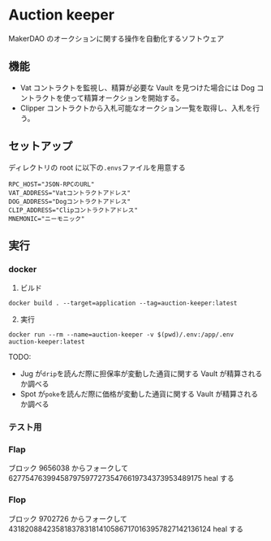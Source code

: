 # Auction keeper

MakerDAO のオークションに関する操作を自動化するソフトウェア

## 機能

- Vat コントラクトを監視し、精算が必要な Vault を見つけた場合には Dog コントラクトを使って精算オークションを開始する。
- Clipper コントラクトから入札可能なオークション一覧を取得し、入札を行う。

## セットアップ

ディレクトリの root に以下の`.envs`ファイルを用意する

```
RPC_HOST="JSON-RPCのURL"
VAT_ADDRESS="Vatコントラクトアドレス"
DOG_ADDRESS="Dogコントラクトアドレス"
CLIP_ADDRESS="Clipコントラクトアドレス"
MNEMONIC="ニーモニック"
```

## 実行

### docker

1. ビルド

```
docker build . --target=application --tag=auction-keeper:latest
```

2. 実行

```
docker run --rm --name=auction-keeper -v $(pwd)/.env:/app/.env auction-keeper:latest
```

TODO:

- Jug が`drip`を読んだ際に担保率が変動した通貨に関する Vault が精算されるか調べる
- Spot が`poke`を読んだ際に価格が変動した通貨に関する Vault が精算されるか調べる

### テスト用

### Flap

ブロック 9656038 からフォークして 6277547639945879759772735476619734373953489175 heal する

### Flop

ブロック 9702726 からフォークして 43182088423581837831814105867170163957827142136124 heal する
